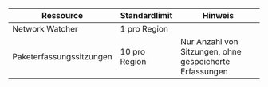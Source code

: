 | Ressource | Standardlimit | Hinweis |
| --- | --- | --- |
| Network Watcher | 1 pro Region  | |
| Paketerfassungssitzungen |10 pro Region |Nur Anzahl von Sitzungen, ohne gespeicherte Erfassungen |


